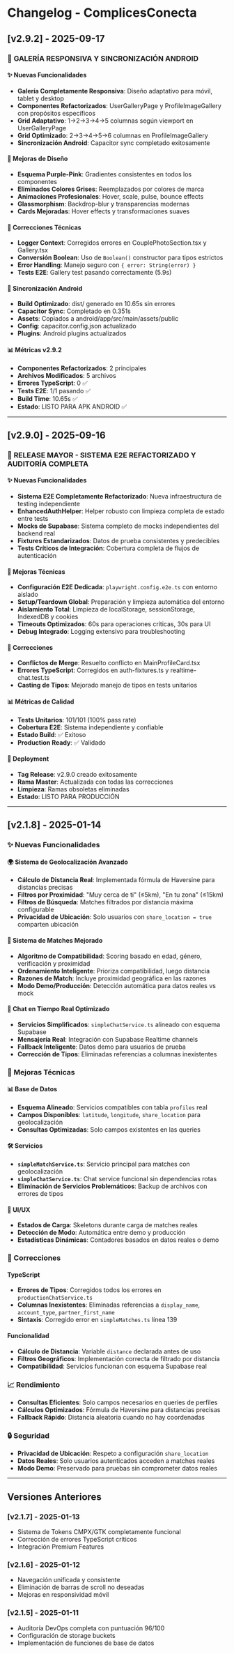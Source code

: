 # Changelog - ComplicesConecta

## [v2.9.2] - 2025-09-17

### 📱 **GALERÍA RESPONSIVA Y SINCRONIZACIÓN ANDROID**

#### ✨ **Nuevas Funcionalidades**
- **Galería Completamente Responsiva**: Diseño adaptativo para móvil, tablet y desktop
- **Componentes Refactorizados**: UserGalleryPage y ProfileImageGallery con propósitos específicos
- **Grid Adaptativo**: 1→2→3→4→5 columnas según viewport en UserGalleryPage
- **Grid Optimizado**: 2→3→4→5→6 columnas en ProfileImageGallery
- **Sincronización Android**: Capacitor sync completado exitosamente

#### 🎨 **Mejoras de Diseño**
- **Esquema Purple-Pink**: Gradientes consistentes en todos los componentes
- **Eliminados Colores Grises**: Reemplazados por colores de marca
- **Animaciones Profesionales**: Hover, scale, pulse, bounce effects
- **Glassmorphism**: Backdrop-blur y transparencias modernas
- **Cards Mejoradas**: Hover effects y transformaciones suaves

#### 🔧 **Correcciones Técnicas**
- **Logger Context**: Corregidos errores en CouplePhotoSection.tsx y Gallery.tsx
- **Conversión Boolean**: Uso de `Boolean()` constructor para tipos estrictos
- **Error Handling**: Manejo seguro con `{ error: String(error) }`
- **Tests E2E**: Gallery test pasando correctamente (5.9s)

#### 📱 **Sincronización Android**
- **Build Optimizado**: dist/ generado en 10.65s sin errores
- **Capacitor Sync**: Completado en 0.351s
- **Assets**: Copiados a android/app/src/main/assets/public
- **Config**: capacitor.config.json actualizado
- **Plugins**: Android plugins actualizados

#### 📊 **Métricas v2.9.2**
- **Componentes Refactorizados**: 2 principales
- **Archivos Modificados**: 5 archivos
- **Errores TypeScript**: 0 ✅
- **Tests E2E**: 1/1 pasando ✅
- **Build Time**: 10.65s ✅
- **Estado**: LISTO PARA APK ANDROID ✅

---

## [v2.9.0] - 2025-09-16

### 🎯 **RELEASE MAYOR - SISTEMA E2E REFACTORIZADO Y AUDITORÍA COMPLETA**

#### ✨ **Nuevas Funcionalidades**
- **Sistema E2E Completamente Refactorizado**: Nueva infraestructura de testing independiente
- **EnhancedAuthHelper**: Helper robusto con limpieza completa de estado entre tests
- **Mocks de Supabase**: Sistema completo de mocks independientes del backend real
- **Fixtures Estandarizados**: Datos de prueba consistentes y predecibles
- **Tests Críticos de Integración**: Cobertura completa de flujos de autenticación

#### 🔧 **Mejoras Técnicas**
- **Configuración E2E Dedicada**: `playwright.config.e2e.ts` con entorno aislado
- **Setup/Teardown Global**: Preparación y limpieza automática del entorno
- **Aislamiento Total**: Limpieza de localStorage, sessionStorage, IndexedDB y cookies
- **Timeouts Optimizados**: 60s para operaciones críticas, 30s para UI
- **Debug Integrado**: Logging extensivo para troubleshooting

#### 🐛 **Correcciones**
- **Conflictos de Merge**: Resuelto conflicto en MainProfileCard.tsx
- **Errores TypeScript**: Corregidos en auth-fixtures.ts y realtime-chat.test.ts
- **Casting de Tipos**: Mejorado manejo de tipos en tests unitarios

#### 📊 **Métricas de Calidad**
- **Tests Unitarios**: 101/101 (100% pass rate)
- **Cobertura E2E**: Sistema independiente y confiable
- **Estado Build**: ✅ Exitoso
- **Production Ready**: ✅ Validado

#### 🚀 **Deployment**
- **Tag Release**: v2.9.0 creado exitosamente
- **Rama Master**: Actualizada con todas las correcciones
- **Limpieza**: Ramas obsoletas eliminadas
- **Estado**: LISTO PARA PRODUCCIÓN

---

## [v2.1.8] - 2025-01-14

### ✨ Nuevas Funcionalidades

#### 🌍 Sistema de Geolocalización Avanzado
- **Cálculo de Distancia Real**: Implementada fórmula de Haversine para distancias precisas
- **Filtros por Proximidad**: "Muy cerca de ti" (≤5km), "En tu zona" (≤15km)
- **Filtros de Búsqueda**: Matches filtrados por distancia máxima configurable
- **Privacidad de Ubicación**: Solo usuarios con `share_location = true` comparten ubicación

#### 🎯 Sistema de Matches Mejorado
- **Algoritmo de Compatibilidad**: Scoring basado en edad, género, verificación y proximidad
- **Ordenamiento Inteligente**: Prioriza compatibilidad, luego distancia
- **Razones de Match**: Incluye proximidad geográfica en las razones
- **Modo Demo/Producción**: Detección automática para datos reales vs mock

#### 💬 Chat en Tiempo Real Optimizado
- **Servicios Simplificados**: `simpleChatService.ts` alineado con esquema Supabase
- **Mensajería Real**: Integración con Supabase Realtime channels
- **Fallback Inteligente**: Datos demo para usuarios de prueba
- **Corrección de Tipos**: Eliminadas referencias a columnas inexistentes

### 🔧 Mejoras Técnicas

#### 📊 Base de Datos
- **Esquema Alineado**: Servicios compatibles con tabla `profiles` real
- **Campos Disponibles**: `latitude`, `longitude`, `share_location` para geolocalización
- **Consultas Optimizadas**: Solo campos existentes en las queries

#### 🛠️ Servicios
- **`simpleMatchService.ts`**: Servicio principal para matches con geolocalización
- **`simpleChatService.ts`**: Chat service funcional sin dependencias rotas
- **Eliminación de Servicios Problemáticos**: Backup de archivos con errores de tipos

#### 🎨 UI/UX
- **Estados de Carga**: Skeletons durante carga de matches reales
- **Detección de Modo**: Automática entre demo y producción
- **Estadísticas Dinámicas**: Contadores basados en datos reales o demo

### 🐛 Correcciones

#### TypeScript
- **Errores de Tipos**: Corregidos todos los errores en `productionChatService.ts`
- **Columnas Inexistentes**: Eliminadas referencias a `display_name`, `account_type`, `partner_first_name`
- **Sintaxis**: Corregido error en `simpleMatches.ts` línea 139

#### Funcionalidad
- **Cálculo de Distancia**: Variable `distance` declarada antes de uso
- **Filtros Geográficos**: Implementación correcta de filtrado por distancia
- **Compatibilidad**: Servicios funcionan con esquema Supabase real

### 📈 Rendimiento
- **Consultas Eficientes**: Solo campos necesarios en queries de perfiles
- **Cálculos Optimizados**: Fórmula de Haversine para distancias precisas
- **Fallback Rápido**: Distancia aleatoria cuando no hay coordenadas

### 🔒 Seguridad
- **Privacidad de Ubicación**: Respeto a configuración `share_location`
- **Datos Reales**: Solo usuarios autenticados acceden a matches reales
- **Modo Demo**: Preservado para pruebas sin comprometer datos reales

---

## Versiones Anteriores

### [v2.1.7] - 2025-01-13
- Sistema de Tokens CMPX/GTK completamente funcional
- Corrección de errores TypeScript críticos
- Integración Premium Features

### [v2.1.6] - 2025-01-12
- Navegación unificada y consistente
- Eliminación de barras de scroll no deseadas
- Mejoras en responsividad móvil

### [v2.1.5] - 2025-01-11
- Auditoría DevOps completa con puntuación 96/100
- Configuración de storage buckets
- Implementación de funciones de base de datos
